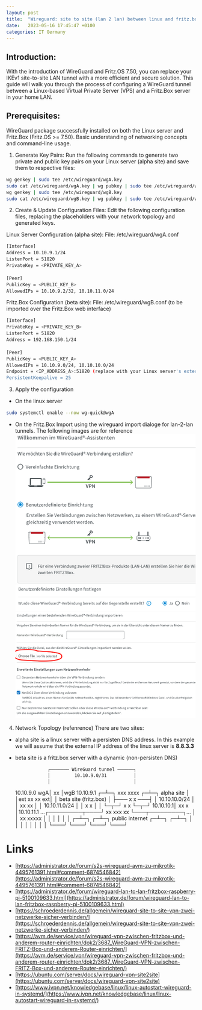 ```yaml
---
layout: post
title:  "Wireguard: site to site (lan 2 lan) between linux and fritz.box"
date:   2023-05-16 17:45:47 +0100
categories: IT Germany 
---
```


## Introduction:
With the introduction of WireGuard and Fritz.OS 7.50, you can replace your IKEv1 site-to-site LAN tunnel with a more efficient and secure solution. This guide will walk you through the process of configuring a WireGuard tunnel between a Linux-based Virtual Private Server (VPS) and a Fritz.Box server in your home LAN.

## Prerequisites:
WireGuard package successfully installed on both the Linux server and Fritz.Box (Fritz.OS >= 7.50).
Basic understanding of networking concepts and command-line usage.

1. Generate Key Pairs:
Run the following commands to generate two private and public key pairs on your Linux server (alpha site) and save them to respective files:

```bash
wg genkey | sudo tee /etc/wireguard/wgA.key
sudo cat /etc/wireguard/wgA.key | wg pubkey | sudo tee /etc/wireguard/wgA.pub
wg genkey | sudo tee /etc/wireguard/wgB.key
sudo cat /etc/wireguard/wgB.key | wg pubkey | sudo tee /etc/wireguard/wgB.pub
```

2. Create & Update Configuration Files:
Edit the following configuration files, replacing the placeholders with your network topology and generated keys.

Linux Server Configuration (alpha site):
File: /etc/wireguard/wgA.conf

```bash
[Interface]
Address = 10.10.9.1/24
ListenPort = 51820
PrivateKey = <PRIVATE_KEY_A>

[Peer]
PublicKey = <PUBLIC_KEY_B>
AllowedIPs = 10.10.9.2/32, 10.10.11.0/24
```

Fritz.Box Configuration (beta site):
File: /etc/wireguard/wgB.conf (to be imported over the Fritz.Box web interface)

```bash
[Interface]
PrivateKey = <PRIVATE_KEY_B>
ListenPort = 51820
Address = 192.168.150.1/24

[Peer]
PublicKey = <PUBLIC_KEY_A>
AllowedIPs = 10.10.9.0/24, 10.10.10.0/24
Endpoint = <IP_ADDRESS_A>:51820 (replace with your Linux server's external IP address)
PersistentKeepalive = 25
```

3. Apply the configuration
- On the linux server
```bash
sudo systemctl enable --now wg-quick@wgA
```
- On the Fritz.Box 
Import using the wireguard import dialoge for lan-2-lan tunnels. The following images are for reference
![image](/assets/images/fritz.box-1.png)
![image](/assets/images/fritz.box-2.png)
![image](/assets/images/fritz.box-3.png)

4. Network Topology (refenrence) 
There are two sites:
- alpha site is a linux server with a persisten DNS address. In this example we will assume that the external IP address of the linux server is **8.8.3.3**
- beta site is a fritz.box server with a dynamic (non-persisten DNS) 


                  ┌─────── WireGuard tunnel ──────┐
                  │         10.10.9.0/31          │
                  │                               │
     10.10.9.0 wgA│               xx              │wgB 10.10.9.1
                ┌─┴─┐          xxx  xxxx        ┌─┴─┐
alpha site      │   │ext     xx        xx    ext│   │  beta site (fritz.box)
                │   ├───    x           x    ───┤   │
10.10.10.0/24   │   │      xx           xx      │   │  10.10.11.0/24
                │   │      x             x      │   │
                └─┬─┘      x              x     └─┬─┘
        10.10.10.1│        xx             x       │10.10.11.1
...┌─────────┬────┘          xx   xxx    xx       └───┬─────────┐...
   │         │                  xx   xxxxx            │         │
   │         │                                        │         │
 ┌─┴─┐     ┌─┴─┐           public internet          ┌─┴─┐     ┌─┴─┐
 │   │     │   │                                    │   │     │   │
 └───┘     └───┘                                    └───┘     └───┘

# Links 
- [https://administrator.de/forum/s2s-wireguard-avm-zu-mikrotik-4495761391.html#comment-6874546842](https://administrator.de/forum/s2s-wireguard-avm-zu-mikrotik-4495761391.html#comment-6874546842)
- [https://administrator.de/forum/wireguard-lan-to-lan-fritzbox-raspberry-pi-5100109633.html](https://administrator.de/forum/wireguard-lan-to-lan-fritzbox-raspberry-pi-5100109633.html)
- [https://schroederdennis.de/allgemein/wireguard-site-to-site-vpn-zwei-netzwerke-sicher-verbinden/](https://schroederdennis.de/allgemein/wireguard-site-to-site-vpn-zwei-netzwerke-sicher-verbinden/)
- [https://avm.de/service/vpn/wireguard-vpn-zwischen-fritzbox-und-anderem-router-einrichten/dok2/3687_WireGuard-VPN-zwischen-FRITZ-Box-und-anderem-Router-einrichten/](https://avm.de/service/vpn/wireguard-vpn-zwischen-fritzbox-und-anderem-router-einrichten/dok2/3687_WireGuard-VPN-zwischen-FRITZ-Box-und-anderem-Router-einrichten/)
- [https://ubuntu.com/server/docs/wireguard-vpn-site2site](https://ubuntu.com/server/docs/wireguard-vpn-site2site)
- [https://www.ivpn.net/knowledgebase/linux/linux-autostart-wireguard-in-systemd/](https://www.ivpn.net/knowledgebase/linux/linux-autostart-wireguard-in-systemd/)